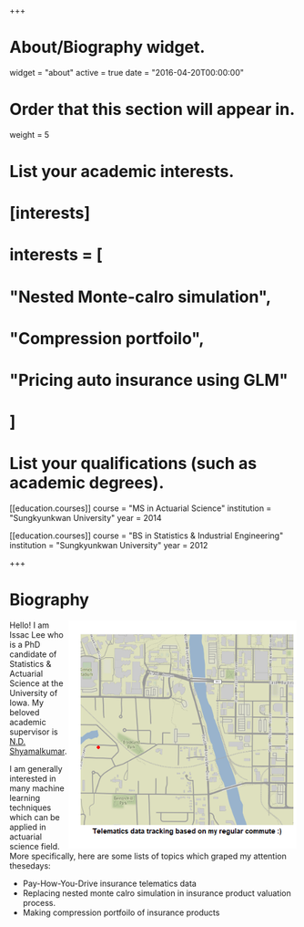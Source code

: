 +++
# About/Biography widget.
widget = "about"
active = true
date = "2016-04-20T00:00:00"

# Order that this section will appear in.
weight = 5

# List your academic interests.
# [interests]
#   interests = [
#     "Nested Monte-calro simulation",
#     "Compression portfoilo",
#     "Pricing auto insurance using GLM"
#   ]

# List your qualifications (such as academic degrees).

[[education.courses]]
  course = "MS in Actuarial Science"
  institution = "Sungkyunkwan University"
  year = 2014

[[education.courses]]
  course = "BS in Statistics & Industrial Engineering"
  institution = "Sungkyunkwan University"
  year = 2012

+++

# Biography

<img width="400" height="400" src="https://raw.githubusercontent.com/issactoast/EnBlog/master/static/img/mycommute_route.gif" align="right">


Hello! I am Issac Lee who is a PhD candidate of Statistics & Actuarial Science at the University of Iowa. My beloved academic supervisor is [N.D. Shyamalkumar](http://homepage.divms.uiowa.edu/~nshyamal/).

I am generally interested in many machine learning techniques which can be applied in actuarial science field. More specifically, here are some lists of topics which graped my attention thesedays:

- Pay-How-You-Drive insurance telematics data
- Replacing nested monte calro simulation in insurance product valuation process.
- Making compression portfoilo of insurance products